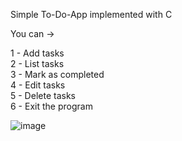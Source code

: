 Simple To-Do-App implemented with C

You can ->

1 - Add tasks <br>
2 - List tasks <br>
3 - Mark as completed <br>
4 - Edit tasks <br>
5 - Delete tasks <br>
6 - Exit the program <br>

![image](https://github.com/3Tamao3/To-Do-App/assets/95978838/401c2dbb-d822-4ae3-ad6b-cfc0f0a818b0)

